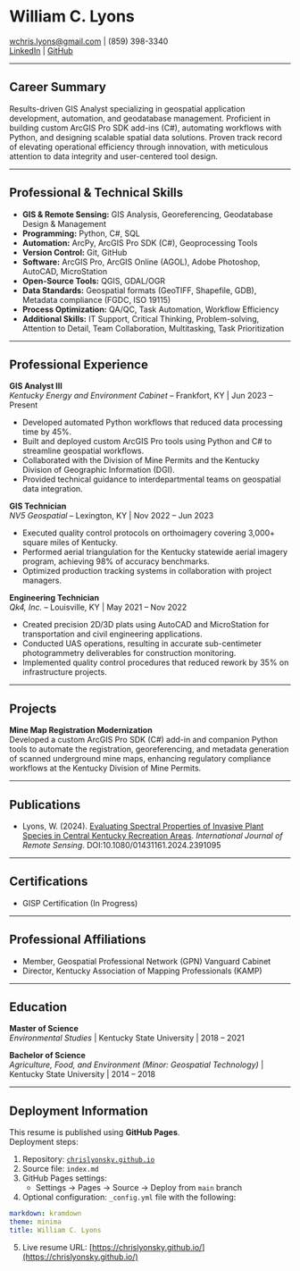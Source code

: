 # William C. Lyons
[wchris.lyons@gmail.com](mailto:wchris.lyons@gmail.com) | (859) 398-3340  
[LinkedIn](https://www.linkedin.com/in/williamclyons) | [GitHub](https://github.com/chrislyonsKY)

---

## Career Summary

Results-driven GIS Analyst specializing in geospatial application development, automation, and geodatabase management. Proficient in building custom ArcGIS Pro SDK add-ins (C#), automating workflows with Python, and designing scalable spatial data solutions. Proven track record of elevating operational efficiency through innovation, with meticulous attention to data integrity and user-centered tool design.

---

## Professional & Technical Skills

- **GIS & Remote Sensing:** GIS Analysis, Georeferencing, Geodatabase Design & Management
- **Programming:** Python, C#, SQL
- **Automation:** ArcPy, ArcGIS Pro SDK (C#), Geoprocessing Tools
- **Version Control:** Git, GitHub
- **Software:** ArcGIS Pro, ArcGIS Online (AGOL), Adobe Photoshop, AutoCAD, MicroStation
- **Open-Source Tools:** QGIS, GDAL/OGR
- **Data Standards:** Geospatial formats (GeoTIFF, Shapefile, GDB), Metadata compliance (FGDC, ISO 19115)
- **Process Optimization:** QA/QC, Task Automation, Workflow Efficiency
- **Additional Skills:** IT Support, Critical Thinking, Problem-solving, Attention to Detail, Team Collaboration, Multitasking, Task Prioritization

---

## Professional Experience

**GIS Analyst III**  
*Kentucky Energy and Environment Cabinet* – Frankfort, KY | Jun 2023 – Present  
- Developed automated Python workflows that reduced data processing time by 45%.
- Built and deployed custom ArcGIS Pro tools using Python and C# to streamline geospatial workflows.
- Collaborated with the Division of Mine Permits and the Kentucky Division of Geographic Information (DGI).
- Provided technical guidance to interdepartmental teams on geospatial data integration.

**GIS Technician**  
*NV5 Geospatial* – Lexington, KY | Nov 2022 – Jun 2023  
- Executed quality control protocols on orthoimagery covering 3,000+ square miles of Kentucky.
- Performed aerial triangulation for the Kentucky statewide aerial imagery program, achieving 98% of accuracy benchmarks.
- Optimized production tracking systems in collaboration with project managers.

**Engineering Technician**  
*Qk4, Inc.* – Louisville, KY | May 2021 – Nov 2022  
- Created precision 2D/3D plats using AutoCAD and MicroStation for transportation and civil engineering applications.
- Conducted UAS operations, resulting in accurate sub-centimeter photogrammetry deliverables for construction monitoring.
- Implemented quality control procedures that reduced rework by 35% on infrastructure projects.

---

## Projects

**Mine Map Registration Modernization**  
Developed a custom ArcGIS Pro SDK (C#) add-in and companion Python tools to automate the registration, georeferencing, and metadata generation of scanned underground mine maps, enhancing regulatory compliance workflows at the Kentucky Division of Mine Permits.

---

## Publications

- Lyons, W. (2024). [Evaluating Spectral Properties of Invasive Plant Species in Central Kentucky Recreation Areas](https://www.tandfonline.com/doi/full/10.1080/01431161.2024.2391095). *International Journal of Remote Sensing*. DOI:10.1080/01431161.2024.2391095

---

## Certifications

- GISP Certification (In Progress)

---

## Professional Affiliations

- Member, Geospatial Professional Network (GPN) Vanguard Cabinet
- Director, Kentucky Association of Mapping Professionals (KAMP)

---

## Education

**Master of Science**  
*Environmental Studies* | Kentucky State University | 2018 – 2021  

**Bachelor of Science**  
*Agriculture, Food, and Environment (Minor: Geospatial Technology)* | Kentucky State University | 2014 – 2018  

---

## Deployment Information

This resume is published using **GitHub Pages**.  
Deployment steps:

1. Repository: [`chrislyonsky.github.io`](https://github.com/chrislyonsKY/chrislyonsky.github.io)
2. Source file: `index.md`
3. GitHub Pages settings:
   - Settings → Pages → Source → Deploy from `main` branch
4. Optional configuration: `_config.yml` file with the following:

```yaml
markdown: kramdown
theme: minima
title: William C. Lyons
```

5. Live resume URL: [https://chrislyonsky.github.io/](https://chrislyonsky.github.io/)
